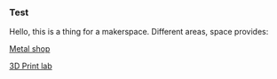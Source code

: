 ### Test
Hello, this is a thing for a makerspace. Different areas, space provides:

[Metal shop](./metal-shop)

[3D Print lab](https://github.com/mtt-vghn/prop-test/tree/main/metal-shop)
